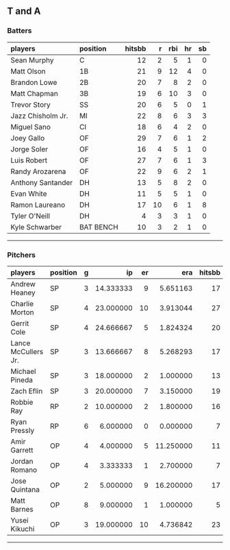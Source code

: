 ## T and A

### Batters

 
|players           |position  | hitsbb|  r| rbi| hr| sb| 
|:-----------------|:---------|------:|--:|---:|--:|--:| 
|Sean Murphy       |C         |     12|  2|   5|  1|  0| 
|Matt Olson        |1B        |     21|  9|  12|  4|  0| 
|Brandon Lowe      |2B        |     20|  7|   8|  2|  0| 
|Matt Chapman      |3B        |     19|  6|  10|  3|  0| 
|Trevor Story      |SS        |     20|  6|   5|  0|  1| 
|Jazz Chisholm Jr. |MI        |     22|  8|   6|  3|  3| 
|Miguel Sano       |CI        |     18|  6|   4|  2|  0| 
|Joey Gallo        |OF        |     29|  7|   6|  1|  2| 
|Jorge Soler       |OF        |     16|  4|   5|  1|  0| 
|Luis Robert       |OF        |     27|  7|   6|  1|  3| 
|Randy Arozarena   |OF        |     22|  9|   6|  2|  1| 
|Anthony Santander |DH        |     13|  5|   8|  2|  0| 
|Evan White        |DH        |     11|  5|   5|  1|  0| 
|Ramon Laureano    |DH        |     17| 10|   6|  1|  8| 
|Tyler O'Neill     |DH        |      4|  3|   3|  1|  0| 
|Kyle Schwarber    |BAT BENCH |     10|  3|   2|  1|  0| 


* * *

### Pitchers

 
|players             |position |  g|        ip| er|       era| hitsbb|      whip| so|  w| sv| 
|:-------------------|:--------|--:|---------:|--:|---------:|------:|---------:|--:|--:|--:| 
|Andrew Heaney       |SP       |  3| 14.333333|  9|  5.651163|     17| 1.1860465| 19|  1|  0| 
|Charlie Morton      |SP       |  4| 23.000000| 10|  3.913044|     27| 1.1739130| 27|  1|  0| 
|Gerrit Cole         |SP       |  4| 24.666667|  5|  1.824324|     20| 0.8108108| 39|  2|  0| 
|Lance McCullers Jr. |SP       |  3| 13.666667|  8|  5.268293|     17| 1.2439024| 16|  1|  0| 
|Michael Pineda      |SP       |  3| 18.000000|  2|  1.000000|     13| 0.7222222| 17|  1|  0| 
|Zach Eflin          |SP       |  3| 20.000000|  7|  3.150000|     19| 0.9500000| 16|  1|  0| 
|Robbie Ray          |RP       |  2| 10.000000|  2|  1.800000|     16| 1.6000000|  6|  0|  0| 
|Ryan Pressly        |RP       |  6|  6.000000|  0|  0.000000|      7| 1.1666667|  6|  1|  1| 
|Amir Garrett        |OP       |  4|  4.000000|  5| 11.250000|     11| 2.7500000|  3|  0|  2| 
|Jordan Romano       |OP       |  4|  3.333333|  1|  2.700000|      7| 2.1000000|  4|  1|  0| 
|Jose Quintana       |OP       |  2|  5.000000|  9| 16.200000|     17| 3.4000000|  9|  0|  0| 
|Matt Barnes         |OP       |  8|  9.000000|  1|  1.000000|      5| 0.5555556| 16|  1|  3| 
|Yusei Kikuchi       |OP       |  3| 19.000000| 10|  4.736842|     23| 1.2105263| 19|  0|  0| 


* * *


